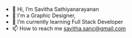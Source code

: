 - 👋 Hi, I’m Savitha Sathiyanarayanan
- 👀 I'm a Graphic Designer,
- 🌱 I’m currently learning Full Stack Developer
- 📫 How to reach me savitha.sanc@gmail.com

